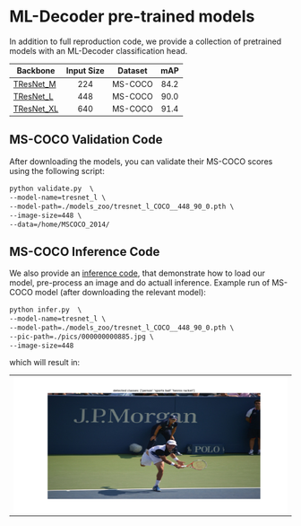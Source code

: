 # ML-Decoder pre-trained models

In addition to full reproduction code, we provide a collection of pretrained models with an ML-Decoder classification head.


| Backbone  | Input Size | Dataset | mAP |
| ------------ | :--------------: | :--------------: | :--------------: |
| [TResNet_M ](https://miil-public-eu.oss-eu-central-1.aliyuncs.com/model-zoo/ML_Decoder/tresnet_m_COCO_224_84_2.pth) | 224 | MS-COCO | 84.2 |
| [TResNet_L](https://miil-public-eu.oss-eu-central-1.aliyuncs.com/model-zoo/ML_Decoder/tresnet_l_COCO__448_90_0.pth)  | 448 | MS-COCO | 90.0 |
| [TResNet_XL](https://miil-public-eu.oss-eu-central-1.aliyuncs.com/model-zoo/ML_Decoder/tresnet_xl_COCO_640_91_4.pth) | 640 | MS-COCO | 91.4 |

## MS-COCO  Validation Code
After downloading the models, you can validate their MS-COCO scores using the following script:

```
python validate.py  \
--model-name=tresnet_l \
--model-path=./models_zoo/tresnet_l_COCO__448_90_0.pth \
--image-size=448 \
--data=/home/MSCOCO_2014/
```

## MS-COCO Inference Code
We also provide an [inference code](infer.py), that demonstrate how to load our
model, pre-process an image and do actuall inference. Example run of
MS-COCO model (after downloading the relevant model):
```
python infer.py  \
--model-name=tresnet_l \
--model-path=./models_zoo/tresnet_l_COCO__448_90_0.pth \
--pic-path=./pics/000000000885.jpg \
--image-size=448
```
which will result in:
<p align="center">
 <table class="tg">
  <tr>
    <td class="tg-c3ow"><img src="./pics/example_inference.jpeg" align="center" width="600" ></td>
  </tr>
</table>
</p>


<!--## Open Images Inference Code-->

<!--```-->
<!--python infer.py  \-->
<!----model-name=tresnet_m \-->
<!----model-path=./models_zoo/tresnet_m_open_images_200_groups_86_2.pth \-->
<!----pic-path=./pics/000000000885.jpg \-->
<!----image-size=224 \-->
<!----num-of-groups=200 \-->
<!----num-classes=9605 \-->
<!----th=0.995-->
<!--```-->
